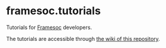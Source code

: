 # framesoc.tutorials
Tutorials for [Framesoc](http://soctrace-inria.github.io/framesoc/) developers.

The tutorials are accessible through [the wiki of this repository](https://github.com/soctrace-inria/framesoc.tutorials/wiki).
